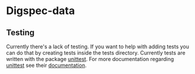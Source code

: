 # Digspec-data

## Testing
Currently there's a lack of testing. If you want to help with adding tests you can do that by creating tests inside the tests directory. Currently tests are written with the package [unittest](https://docs.python.org/3/library/unittest.html). For more documentation regarding [unittest](https://docs.python.org/3/library/unittest.html) see their [documentation](https://docs.python.org/3/library/unittest.html).

